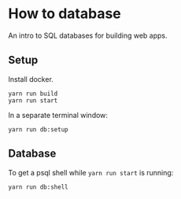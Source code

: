 # How to database

An intro to SQL databases for building web apps.



## Setup

Install docker.

```
yarn run build
yarn run start
```

In a separate terminal window:

```
yarn run db:setup
```

## Database

To get a psql shell while `yarn run start` is running:

```
yarn run db:shell
```
